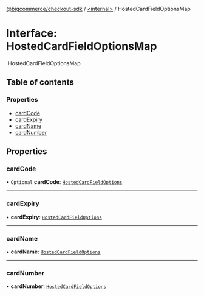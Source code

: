 [@bigcommerce/checkout-sdk](../README.md) / [<internal\>](../modules/internal_.md) / HostedCardFieldOptionsMap

# Interface: HostedCardFieldOptionsMap

[<internal>](../modules/internal_.md).HostedCardFieldOptionsMap

## Table of contents

### Properties

- [cardCode](internal_.HostedCardFieldOptionsMap.md#cardcode)
- [cardExpiry](internal_.HostedCardFieldOptionsMap.md#cardexpiry)
- [cardName](internal_.HostedCardFieldOptionsMap.md#cardname)
- [cardNumber](internal_.HostedCardFieldOptionsMap.md#cardnumber)

## Properties

### cardCode

• `Optional` **cardCode**: [`HostedCardFieldOptions`](internal_.HostedCardFieldOptions.md)

___

### cardExpiry

• **cardExpiry**: [`HostedCardFieldOptions`](internal_.HostedCardFieldOptions.md)

___

### cardName

• **cardName**: [`HostedCardFieldOptions`](internal_.HostedCardFieldOptions.md)

___

### cardNumber

• **cardNumber**: [`HostedCardFieldOptions`](internal_.HostedCardFieldOptions.md)

